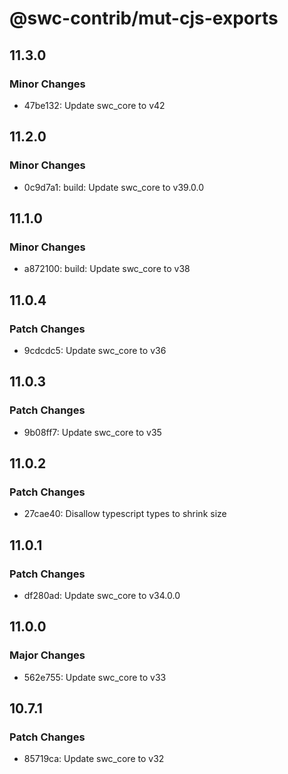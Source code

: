# @swc-contrib/mut-cjs-exports

## 11.3.0

### Minor Changes

- 47be132: Update swc_core to v42

## 11.2.0

### Minor Changes

- 0c9d7a1: build: Update swc_core to v39.0.0

## 11.1.0

### Minor Changes

- a872100: build: Update swc_core to v38

## 11.0.4

### Patch Changes

- 9cdcdc5: Update swc_core to v36

## 11.0.3

### Patch Changes

- 9b08ff7: Update swc_core to v35

## 11.0.2

### Patch Changes

- 27cae40: Disallow typescript types to shrink size

## 11.0.1

### Patch Changes

- df280ad: Update swc_core to v34.0.0

## 11.0.0

### Major Changes

- 562e755: Update swc_core to v33

## 10.7.1

### Patch Changes

- 85719ca: Update swc_core to v32

